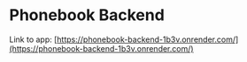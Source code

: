 # Phonebook Backend

Link to app: [https://phonebook-backend-1b3v.onrender.com/](https://phonebook-backend-1b3v.onrender.com/)
